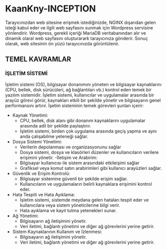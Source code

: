 # KaanKny-INCEPTION

Tarayıcınızdan web sitesine erişmek istediğinizde, NGINX dışarıdan gelen isteği kabul eder ve ilgili web sayfasını sunmak için Wordpress servisine yönlendirir. Wordpress, gerekli içeriği MariaDB veritabanından alır ve dinamik olaral web sayfasını oluşturarark tarayıcınıza gönderir. Sonuç olarak, web sitesinin ön yüzü tarayıcınızda görüntülenir.

## TEMEL KAVRAMLAR

### İŞLETİM SİSTEMİ
İşletim sistemi (OS), bilgisayar donanımını yöneten ve bilgisayar kaynaklarını (CPU, bellek, disk sürücüleri, ağ bağlantıları vb.) kontrol eden temek bir yazılım sistemidir. İşletim sistemi, kullanıcılar ve uygulamalar arasında bir arayüz görevi görür, kaynakları etkili bir şekilde yönetir ve bilgisayarın genel performansını artırır.
İşetim sisteminin temek görevleri şunları içerir:
- Kaynak Yönetimi:
  - CPU, bellek, disk alanı gibi donanım kaynaklarını uygulamalar arasında adil bir şekilde paylaştırır.
  - İşletim sistemi, birden çok uygulama arasında geçiş yapma ve aynı anda çalışabilme yeteneği sağlar.
- Dosya Sistemi Yönetimi:
  - Verilerin depolanması ve organizasyonunu sağlar
  - Dosya sistemi, dosya ve klasörleri düzenler ve kullanıcıların verilere erişimini yönetir.
-İletişim ve Arabirim:
  - Bilgisayar kullanıcısı ile sistem arasındaki etkileişimi sağlar
  - Grafiksel veya komut satırı arabirimleri gibi kullanıcı arayüzleri sağlar.
- Güvenlik ve Erişim Kontrolü:
  - Bilgisayar sistemine güvenli bir şekilde erişim sağlar.
  - Kullanıcıların ve uygulamaların belirli kaynaklara erişimini kontrol eder.
- Hata Tespiti ve Hata Ayıklama:
  - İşletim sistemi, sistemde meydana gelen hataları tespit eder ve kullanıcılara veya sistem yöneticilerine bilgi verir.
  - Hata ayıklama ve kayıt tutma yetenekleri sunar.
- Ağ Yönetimi:
  - Bilgisayarın ağ iletişimini yönetir.
  - Veri iletimi, bağlantı yönetimi ve diğer ağ görevlerini yerine getirir.
- Sistem Kaynaklarının Kullanım ve İzlenmesi:
  - Bilgisayarın ağ iletişimini yönetir.
  - Veri iletimi, bağlantı yönetimi ve diğer ağ görevlerini yerine getirir.
  
